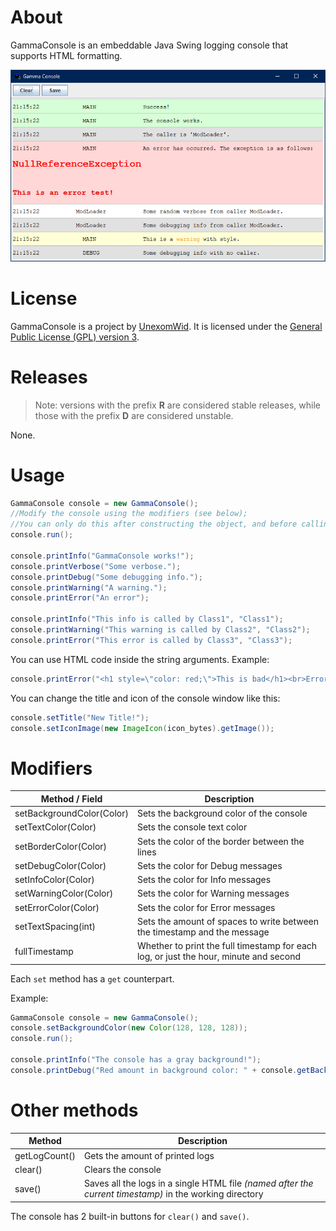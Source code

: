 # About

GammaConsole is an embeddable Java Swing logging console that supports HTML formatting.

![UI](img/ui.png)

# License

GammaConsole is a project by [UnexomWid](http://unexomwid.github.io). It is licensed under the [General Public License (GPL) version 3](https://www.gnu.org/licenses/gpl-3.0.en.html).

# Releases

>Note: versions with the prefix **R** are considered stable releases, while those with the prefix **D** are considered unstable.

None.

# Usage

```java
GammaConsole console = new GammaConsole();
//Modify the console using the modifiers (see below);
//You can only do this after constructing the object, and before calling the run() method.
console.run();

console.printInfo("GammaConsole works!");
console.printVerbose("Some verbose.");
console.printDebug("Some debugging info.");
console.printWarning("A warning.");
console.printError("An error");

console.printInfo("This info is called by Class1", "Class1");
console.printWarning("This warning is called by Class2", "Class2");
console.printError("This error is called by Class3", "Class3");
```

You can use HTML code inside the string arguments. Example:

```java
console.printError("<h1 style=\"color: red;\">This is bad</h1><br>Error details go below.");
```

You can change the title and icon of the console window like this:

```java
console.setTitle("New Title!");
console.setIconImage(new ImageIcon(icon_bytes).getImage());
```

# Modifiers

| Method / Field            | Description                                                                           |
|---------------------------|---------------------------------------------------------------------------------------|
| setBackgroundColor(Color) | Sets the background color of the console                                              |
| setTextColor(Color)       | Sets the console text color                                                           |
| setBorderColor(Color)     | Sets the color of the border between the lines                                        |
| setDebugColor(Color)      | Sets the color for Debug messages                                                     |
| setInfoColor(Color)       | Sets the color for Info messages                                                      | 
| setWarningColor(Color)    | Sets the color for Warning messages                                                   |
| setErrorColor(Color)      | Sets the color for Error messages                                                     |
| setTextSpacing(int)       | Sets the amount of spaces to write between the timestamp and the message              |
| fullTimestamp             | Whether to print the full timestamp for each log, or just the hour, minute and second |

Each `set` method has a `get` counterpart.

Example:

```java
GammaConsole console = new GammaConsole();
console.setBackgroundColor(new Color(128, 128, 128));
console.run();

console.printInfo("The console has a gray background!");
console.printDebug("Red amount in background color: " + console.getBackgroundColor.getRed());

```

# Other methods


| Method        | Description                                                                                             |
|---------------|---------------------------------------------------------------------------------------------------------|
| getLogCount() | Gets the amount of printed logs                                                                         |
| clear()       | Clears the console                                                                                      |
| save()        | Saves all the logs in a single HTML file *(named after the current timestamp)* in the working directory |

The console has 2 built-in buttons for `clear()` and `save()`.
